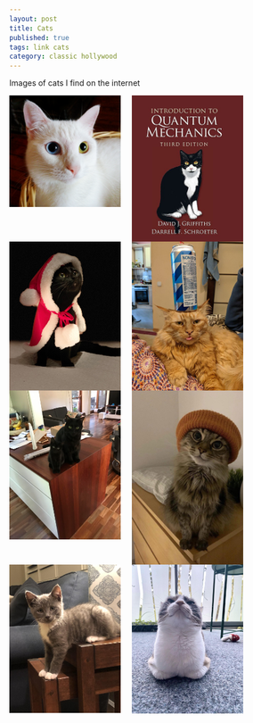 ```yaml
---
layout: post
title: Cats
published: true
tags: link cats
category: classic hollywood
---
```


Images of cats I find on the internet



<img src="../assets/Cats/Van_Cat.bmp" width="200" style="float:left; margin-right:20px;">
<img src="../assets/Cats/Quantum_Cat.jpg" width="200" style="float:left; margin-right:20px;">
<img src="../assets/Cats/Santa_Cat.jpg" width="200" style="float:left; margin-right:20px;">
<img src="../assets/Cats/Beer_Cat.jpg" width="200" style="float:left; margin-right:20px;">
<img src="../assets/Cats/Dont_Mess_Cat.webp" width="200" style="float:left; margin-right:20px;">
<img src="../assets/Cats/Beanie_Cat.jpg" width="200" style="float:left; margin-right:20px;">
<img src="../assets/Cats/Smokey_Cat.jpg" width="200" style="float:left; margin-right:20px;">
<img src="../assets/Cats/Seal_Cat.jpg" width="200" style="float:left; margin-right:20px;">